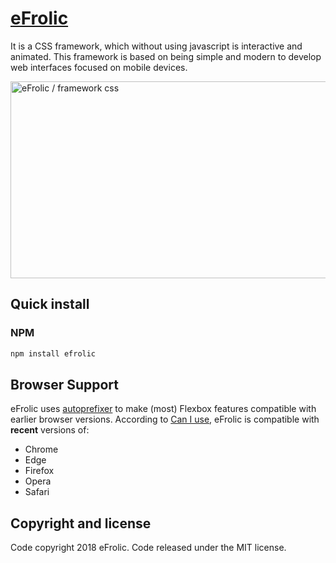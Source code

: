 # [eFrolic](http://efrolicss.com)

It is a CSS framework, which without using javascript is interactive and animated. This framework is based on being simple and modern to develop web interfaces focused on mobile devices.


<a href="http://efrolicss.com"><img src="http://efrolicss.com/assets/images/efrolic-social.png" alt="eFrolic / framework css" style="max-width:100%;" width="600" height="315"></a>

## Quick install

### NPM

```sh
npm install efrolic
```

## Browser Support

eFrolic uses [autoprefixer](https://github.com/postcss/autoprefixer) to make (most) Flexbox features compatible with earlier browser versions. According to [Can I use](https://caniuse.com/#feat=flexbox), eFrolic is compatible with **recent** versions of:

* Chrome
* Edge
* Firefox
* Opera
* Safari

## Copyright and license

Code copyright 2018 eFrolic. Code released under the MIT license.
